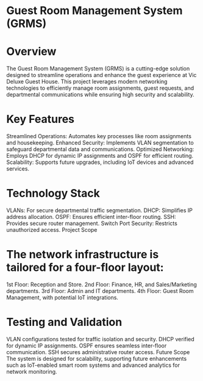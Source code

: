 # Guest Room Management System (GRMS)
# Overview
The Guest Room Management System (GRMS) is a cutting-edge solution designed to streamline operations and enhance the guest experience at Vic Deluxe Guest House. This project leverages modern networking technologies to efficiently manage room assignments, guest requests, and departmental communications while ensuring high security and scalability.

# Key Features
Streamlined Operations: Automates key processes like room assignments and housekeeping.
Enhanced Security: Implements VLAN segmentation to safeguard departmental data and communications.
Optimized Networking: Employs DHCP for dynamic IP assignments and OSPF for efficient routing.
Scalability: Supports future upgrades, including IoT devices and advanced services.
# Technology Stack
VLANs: For secure departmental traffic segmentation.
DHCP: Simplifies IP address allocation.
OSPF: Ensures efficient inter-floor routing.
SSH: Provides secure router management.
Switch Port Security: Restricts unauthorized access.
Project Scope
# The network infrastructure is tailored for a four-floor layout:

1st Floor: Reception and Store.
2nd Floor: Finance, HR, and Sales/Marketing departments.
3rd Floor: Admin and IT departments.
4th Floor: Guest Room Management, with potential IoT integrations.
# Testing and Validation
VLAN configurations tested for traffic isolation and security.
DHCP verified for dynamic IP assignments.
OSPF ensures seamless inter-floor communication.
SSH secures administrative router access.
Future Scope
The system is designed for scalability, supporting future enhancements such as IoT-enabled smart room systems and advanced analytics for network monitoring.
